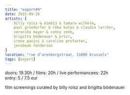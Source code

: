 ```yaml
---
title: "export#9"
date: 2015-09-26
artists: [
    billy roisz & dieb13 & tamara wilhelm,
    paul gründorfer & réka kutas & claudia larcher,
    veronika mayer & conny zenk,
    brigitta bödenauer & prszr,
    irene pacini & caroline profanter,
    jerobeam fenderson
]
location: "rue d’arenbergstraat, 31000 brussels"
tags: [export]
---
```

doors: 19.30h / films: 20h / live performancees: 22h  
entry: 5 / 7.5 eur

film screenings curated by billy roisz and brigitta bödenauer

